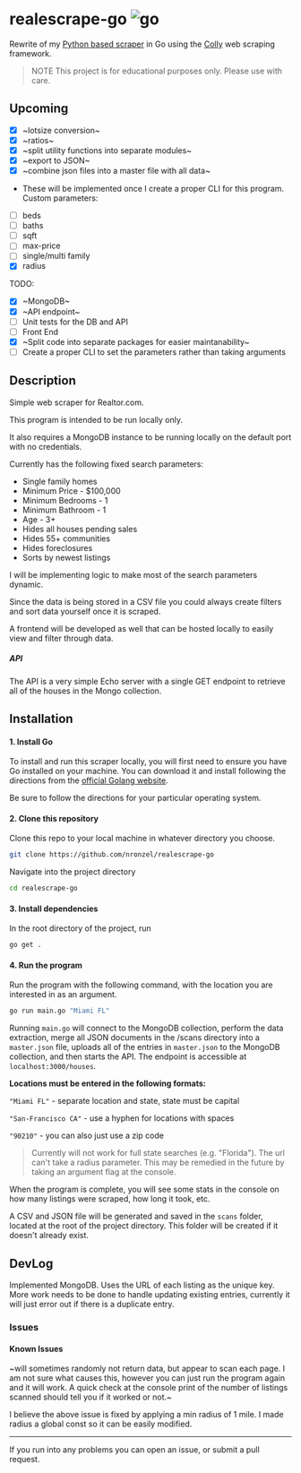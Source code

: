 # realescrape-go ![go](https://img.shields.io/github/languages/top/nronzel/realescrape-go?style=flat-square)

Rewrite of my [Python based scraper](https://github.com/nronzel/realescrape)
in Go using the [Colly](https://github.com/gocolly/colly) web scraping framework.

> NOTE This project is for educational purposes only. Please use with care.

## Upcoming

- [x] ~lotsize conversion~
- [x] ~ratios~
- [x] ~split utility functions into separate modules~
- [x] ~export to JSON~
- [x] ~combine json files into a master file with all data~

- These will be implemented once I create a proper CLI for this program.
Custom parameters:
- [ ] beds
- [ ] baths
- [ ] sqft
- [ ] max-price
- [ ] single/multi family
- [x] radius

TODO:
- [x] ~MongoDB~
- [x] ~API endpoint~
- [ ] Unit tests for the DB and API
- [ ] Front End
- [x] ~Split code into separate packages for easier maintanability~
- [ ] Create a proper CLI to set the parameters rather than taking arguments

## Description

Simple web scraper for Realtor.com.

This program is intended to be run locally only.

It also requires a MongoDB instance to be running locally on the default port
with no credentials.

Currently has the following fixed search parameters:

- Single family homes
- Minimum Price - $100,000
- Minimum Bedrooms - 1
- Minimum Bathroom - 1
- Age - 3+
- Hides all houses pending sales
- Hides 55+ communities
- Hides foreclosures
- Sorts by newest listings

I will be implementing logic to make most of the search parameters dynamic.

Since the data is being stored in a CSV file you could always create filters
and sort data yourself once it is scraped.

A frontend will be developed as well that can be hosted locally to easily
view and filter through data.

##### API

The API is a very simple Echo server with a single GET endpoint to retrieve
all of the houses in the Mongo collection.

## Installation

#### 1. Install Go

To install and run this scraper locally, you will first need to ensure you have
Go installed on your machine. You can download it and install following
the directions from the [official Golang website](https://go.dev/doc/install).

Be sure to follow the directions for your particular operating system.

#### 2. Clone this repository

Clone this repo to your local machine in whatever directory you choose.

```bash
git clone https://github.com/nronzel/realescrape-go
```

Navigate into the project directory

```bash
cd realescrape-go
```

#### 3. Install dependencies

In the root directory of the project, run
```bash
go get .
```

#### 4. Run the program

Run the program with the following command, with the location you are interested
in as an argument.

```bash
go run main.go "Miami FL"
```
Running `main.go` will connect to the MongoDB collection, perform the data
extraction, merge all JSON documents in the /scans directory into a `master.json`
file, uploads all of the entries in `master.json` to the MongoDB collection,
and then starts the API. The endpoint is accessible at `localhost:3000/houses`.

**Locations must be entered in the following formats:**

`"Miami FL"` - separate location and state, state must be capital

`"San-Francisco CA"` - use a hyphen for locations with spaces

`"90210"` - you can also just use a zip code

> Currently will not work for full state searches (e.g. "Florida"). The url can't
take a radius parameter. This may be remedied in the future by taking an argument
flag at the console.

When the program is complete, you will see some stats in the console on how many
listings were scraped, how long it took, etc.

A CSV and JSON file will be generated and saved in the `scans` folder, located
at the root of the project directory. This folder will be created if it doesn't
already exist.

## DevLog

Implemented MongoDB. Uses the URL of each listing as the unique key. More work needs
to be done to handle updating existing entries, currently it will just error out
if there is a duplicate entry.

### Issues

#### Known Issues

~will sometimes randomly not return data, but appear to scan each page.
I am not sure what causes this, however you can just run the program again
and it will work. A quick check at the console print of the number of listings
scanned should tell you if it worked or not.~

I believe the above issue is fixed by applying a min radius of 1 mile. I made
radius a global const so it can be easily modified.

---

If you run into any problems you can open an issue, or submit a pull request.
